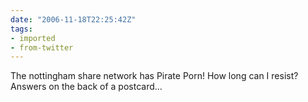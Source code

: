 ```yaml
---
date: "2006-11-18T22:25:42Z"
tags:
- imported
- from-twitter
---
```

The nottingham share network has Pirate Porn! How long can I resist? Answers on the back of a postcard...
